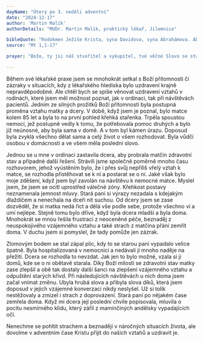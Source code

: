 ```yaml
---
dayName: "Úterý po 3. neděli adventní"
date: "2024-12-17"
author: 'Martin Malík'
authorDetails: "MUDr. Martin Malík, praktický lékař, Jilemnice"

bibleQuote: "Rodokmen Ježíše Krista, syna Davidova, syna Abrahámova. Abrahám byl otec Izákův, Izák otec Jakubův, Jakub otec Judy a jeho bratří. Juda byl otec Fáresa a Záry – jejich (matka) byla Tamar. Fáres byl otec Chesronův, Chesron otec Aramův, Aram otec Aminadabův, Aminadab otec Násónův, Násón otec Salmónův, Salmón otec Boazův – jeho (matka) byla Rachab. Boaz byl otec Obédův – jeho (matka) byla Rút. Obéd byl otec Jesseův, Jesse otec krále Davida. David byl otec Šalomounův – jeho (matka) byla žena Uriášova. Šalomoun byl otec Rechabeamův, Rechabeam otec Abijáhův, Abijáh otec Asafův, Asaf otec Josafatův, Josafat otec Jorámův, Jorám otec Uzijáhův, Uzijáh otec Jotamův, Jotam otec Achazův, Achaz otec Ezechiášův, Ezechiáš otec Manasesův, Manases otec Ámonův, Ámon otec Jošíjáhův, Jošíjáh otec Jechonjáhův a jeho bratří za babylónského vyhnanství. Po babylónském vyhnanství Jechonjáh byl otec Šealtielův, Šealtiel byl otec Zorobábelův, Zorobábel byl otec Abiudův, Abiud Eliakimův, Eliakim Azórův, Azór Sádókův, Sádók Achimův, Achim Eliudův, Eliud Eleazarův, Eleazar Matanův, Matan Jakubův, Jakub byl otec Josefa, muže Marie, z které se narodil Ježíš, nazývaný Kristus. Dohromady je to tedy od Abraháma po Davida čtrnáct členů rodokmenu, od Davida až po babylónské vyhnanství čtrnáct a od babylónského vyhnanství až ke Kristu čtrnáct."
source: "Mt 1,1-17"

prayer: "Bože, ty jsi náš stvořitel a vykupitel, tvé věčné Slovo se stalo v lůně Panny Marie člověkem, tvůj Syn se stal jedním z nás a má účast na našem lidském životě; dej, ať my máme účast na jeho božství. Neboť on s tebou v jednotě Ducha Svatého žije a kraluje po všechny věky věků. Amen."

---
```


Během své lékařské praxe jsem se mnohokrát setkal s Boží přítomností či zázraky v situacích, kdy z lékařského hlediska bylo uzdravení krajně nepravděpodobné. Ale chtěl bych se spíše věnovat uzdravení vztahů v rodinách, které jsem měl možnost poznat, jak v ordinaci, tak při návštěvách pacientů. Jedním ze silných prožitků Boží přítomnosti byla postupná proměna vztahu matky a dcery. V době, když jsem je poznal, bylo matce kolem 85 let a byla to na první pohled křehká stařenka. Trpěla spoustou nemocí, jež postupně vedly k tomu, že potřebovala pomoc druhých a bylo již neúnosné, aby byla sama v domě. A v tom byl kámen úrazu. Doposud byla zvyklá všechno dělat sama a celý život o všem rozhodovat. Byla vůdčí osobou v domácnosti a ve všem měla poslední slovo.

Jednou se u mne v ordinaci zastavila dcera, aby probrala matčin zdravotní stav a případné další řešení. Strávili jsme společně poměrně mnoho času rozhovorem, jehož vyústěním bylo, že i přes svůj nepříliš vřelý vztah k matce, se rozhodla přistěhovat se k ní a postarat se o ni. Jaké však bylo moje zděšení, když jsem byl zavolán na návštěvu k nemocné matce. Myslel jsem, že jsem se ocitl uprostřed válečné zóny. Křehkost postavy neznamenala jemnost mluvy. Stará paní si výrazy nezadala s kdejakým dlaždičem a nenechala na dceři nit suchou. Od dcery jsem se zase dozvěděl, že si matka nedá říct a dělá vše podle sebe, protože všechno ví a umí nejlépe. Stejně tomu bylo dříve, když byla dcera mladší a byla doma. Mnohokrát se mnou řešila frustraci z neoceněné péče, beznaděj z neuspokojivého vzájemného vztahu a také strach z matčina přání zemřít doma. V duchu jsem si pomyslel, že tady pomůže jen zázrak.

Zlomovým bodem se stal zápal plic, kdy to se starou paní vypadalo velice špatně. Byla hospitalizovaná v nemocnici a nedávali jí mnoho naděje na přežití. Dcera se rozhodla to nevzdat. Jak jen to bylo možné, vzala si ji domů, kde se o ni obětavě starala. Díky Boží milosti se zdravotní stav matky zase zlepšil a obě tak dostaly další šanci na zlepšení vzájemného vztahu a odpuštění starých křivd. Při následujících návštěvách u nich doma jsem začal vnímat změnu. Ubyla hrubá slova a přibyla slova díků, která jsem doposud v jejich vzájemné konverzaci nikdy neslyšel. Už si tolik nestěžovaly a zmizel i strach z doprovázení. Stará paní po nějakém čase zemřela doma. Když mi dcera její poslední chvíle popisovala, mluvila o pocitu nesmírného klidu, který zářil z maminčiných andělsky vypadajících očí.
 
Nenechme se pohltit strachem a beznadějí v náročných situacích života, ale dovolme v adventním čase Kristu přijít do našich vztahů a uzdravit je.
